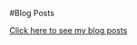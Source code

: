 #Blog Posts

<a href= "http://www.fourthfloor.me/blogs/mstarr/category/web14204/">Click here to see my blog posts</a>